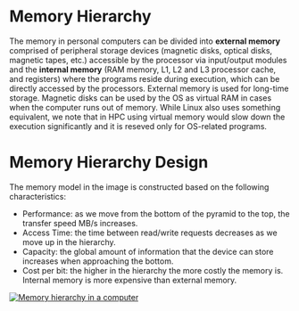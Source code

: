 # Memory Hierarchy
The memory in personal computers can be divided into **external memory** comprised of peripheral storage devices (magnetic disks, optical disks, magnetic tapes, etc.) accessible by the processor via input/output modules and the **internal memory** (RAM memory, L1, L2 and L3 processor cache, and registers) where the programs reside during execution, which can be directly accessed by the processors. External memory is used for long-time storage. Magnetic disks can be used by the OS as virtual RAM in cases when the computer runs out of memory. While Linux also uses something equivalent, we note that in HPC using virtual memory would slow down the execution significantly and it is reseved only for OS-related programs.

# Memory Hierarchy Design
The memory model in the image is constructed based on the following characteristics: 
* Performance: as we move from the bottom of the pyramid to the top, the transfer speed MB/s increases.
* Access Time: the time between read/write requests decreases as we move up in the hierarchy.
* Capacity: the global amount of information that the device can store increases when approaching the bottom.
* Cost per bit: the higher in the hierarchy the more costly the memory is. Internal memory is more expensive than external memory.

[![Memory hierarchy in a computer](https://media.geeksforgeeks.org/wp-content/uploads/Untitled-drawing-4-4.png)](https://media.geeksforgeeks.org/wp-content/uploads/Untitled-drawing-4-4.png)
